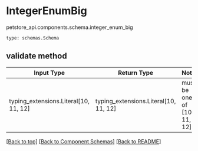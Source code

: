 # IntegerEnumBig
petstore_api.components.schema.integer_enum_big
```
type: schemas.Schema
```

## validate method
Input Type | Return Type | Notes
------------ | ------------- | -------------
typing_extensions.Literal[10, 11, 12] | typing_extensions.Literal[10, 11, 12] | must be one of [10, 11, 12]

[[Back to top]](#top) [[Back to Component Schemas]](../../../README.md#Component-Schemas) [[Back to README]](../../../README.md)
